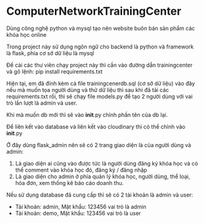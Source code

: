 # ComputerNetworkTrainingCenter
Dùng công nghệ python và mysql tạo nên website buôn bán sản phẩm các khóa học online 

Trong project này sử dụng ngôn ngữ cho backend là python và framework là flask, phía cơ sở dữ liệu là mysql

Để cài các thư viên chạy project này thì cần vào đường dẫn trainingcenter và gõ lệnh: pip install requirements.txt

Hiện tại, em đã đính kèm cả file trainingcenerdb.sql (cơ sở dữ liệu) vào đây nếu mà muốn tọa người dùng và thử dữ liệu thì sau khi đã tải các requirements.txt rồi, 
thì sẽ chạy file models.py để tạo 2 người dùng với vai trò lần lượt là admin và user.

Khi mà muốn db mới thì sẽ vào __init__.py chỉnh phần tên của db lại.

Để liên kết vào database và liên kết vào cloudinary thì có thể chỉnh vào __init__.py

Ở đây dùng flask_admin nên sẽ có 2 trang giao diện là của người dùng và admin:
1. Là giao diện ai cũng vào được tức là người dùng đăng ký khóa học và có thể comment vào khóa học đó, đăng ký / đăng nhập
2. Là giao diện cho admin ở phía quản lý khóa học, người dùng, thể loại, hóa đơn, xem thống kê báo cáo doanh thu.

Nếu sử dụng database đã cung cấp thì sẽ có 2 tài khoản là admin và user:
- Tài khoản: admin, Mật khẩu: 123456 vai trò là admin
- Tài khoản: demo, Mật khẩu: 123456 vai trò là user
